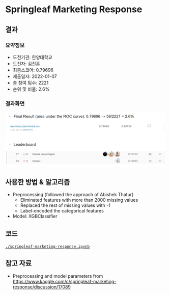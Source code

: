 # Springleaf Marketing Response
## 결과
### 요약정보
- 도전기관: 한양대학교
- 도전자: 김진훈
- 최종스코어: 0.79696
- 제출일자: 2022-01-07
- 총 참여 팀수: 2221
- 순위 및 비울: 2.6%
### 결과화면
![leaderboard](./img/leaderboard.png)
## 사용한 방법 & 알고리즘
- Preprocessing (followed the approach of Abishek Thatur)
  - Eliminated features with more than 2000 missing values
  - Replaced the rest of missing values with -1
  - Label-encoded the categorical features
- Model: XGBClassifier
## 코드
[`./springleaf-marketing-response.ipynb`](./springleaf-marketing-response.ipynb)
## 참고 자료
- Preprocessing and model parameters from https://www.kaggle.com/c/springleaf-marketing-response/discussion/17089